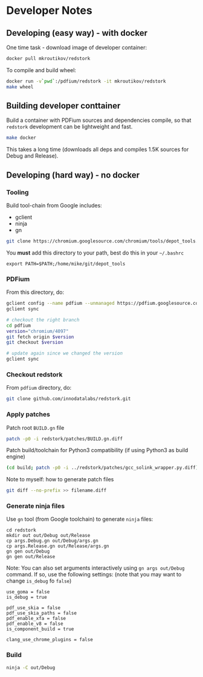# Developer Notes

## Developing (easy way) - with docker

One time task - download image of developer container:
```bash
docker pull mkroutikov/redstork
```

To compile and build wheel:
```bash
docker run -v`pwd`:/pdfium/redstork -it mkroutikov/redstork
make wheel
```

## Building developer conttainer
Build a container with PDFium sources and dependencies compile, so that `redstork` development
can be lightweight and fast.

```bash
make docker
```

This takes a long time (downloads all deps and compiles 1.5K sources for Debug and Release).


## Developing (hard way) - no docker

### Tooling

Build tool-chain from Google includes:
* gclient
* ninja
* gn

```bash
git clone https://chromium.googlesource.com/chromium/tools/depot_tools.git
```

You **must** add this directory to your path, best do this in your `~/.bashrc`
```
export PATH=$PATH;/home/mike/git/depot_tools
```

### PDFium

From this directory, do:
```bash
gclient config --name pdfium --unmanaged https://pdfium.googlesource.com/pdfium.git
gclient sync

# checkout the right branch
cd pdfium
version="chromium/4097"
git fetch origin $version
git checkout $version

# update again since we changed the version
gclient sync
```

### Checkout redstork
From `pdfium` directory, do:

```bash
git clone github.com/innodatalabs/redstork.git
```

### Apply patches

Patch root `BUILD.gn` file
```bash
patch -p0 -i redstork/patches/BUILD.gn.diff
```

Patch build/toolchain for Python3 compatibility (if using Python3 as build engine)
```bash
(cd build; patch -p0 -i ../redstork/patches/gcc_solink_wrapper.py.diff)
```

Note to myself: how to generate patch files
```bash
git diff --no-prefix >> filename.diff
```

### Generate ninja files

Use `gn` tool (from Google toolchain) to generate `ninja` files:
```
cd redstork
mkdir out out/Debug out/Release
cp args.Debug.gn out/Debug/args.gn
cp args.Release.gn out/Release/args.gn
gn gen out/Debug
gn gen out/Release
```

Note: You can also set arguments interactively using `gn args out/Debug` command.
If so, use the following settings: (note that you may want to change `is_debug` fo `false`)
```gn
use_goma = false
is_debug = true

pdf_use_skia = false
pdf_use_skia_paths = false
pdf_enable_xfa = false
pdf_enable_v8 = false
is_component_build = true

clang_use_chrome_plugins = false
```

### Build
```bash
ninja -C out/Debug
```
